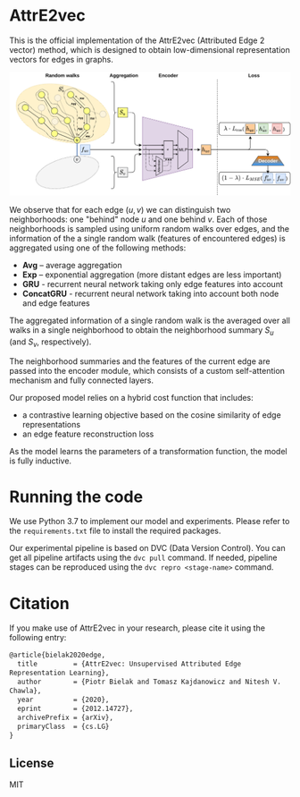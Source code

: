 # AttrE2vec
This is the official implementation of the AttrE2vec (Attributed Edge 2 vector) 
method, which is designed to obtain low-dimensional representation vectors for
edges in graphs. 

![](./assets/model.png)

We observe that for each edge $(u, v)$ we can distinguish two neighborhoods:
one "behind" node $u$ and one behind $v$. Each of those neighborhoods is sampled
using uniform random walks over edges, and the information of the a single random
walk (features of encountered edges) is aggregated using one of the following 
methods:
- **Avg** – average aggregation
- **Exp** – exponential aggregation (more distant edges are less important)
- **GRU** - recurrent neural network taking only edge features into account
- **ConcatGRU** - recurrent neural network taking into account both node and edge features

The aggregated information of a single random walk is the averaged over all walks
in a single neighborhood to obtain the neighborhood summary $S_u$ (and $S_v$, 
respectively).

The neighborhood summaries and the features of the current edge are passed into
the encoder module, which consists of a custom self-attention mechanism and fully
connected layers.

Our proposed model relies on a hybrid cost function that includes:
- a contrastive learning objective based on the cosine similarity of edge representations
- an edge feature reconstruction loss

As the model learns the parameters of a transformation function, the model is 
fully inductive.

# Running the code
We use Python 3.7 to implement our model and experiments. Please refer to the
`requirements.txt` file to install the required packages.

Our experimental pipeline is based on DVC (Data Version Control). You can get
all pipeline artifacts using the `dvc pull` command. If needed, pipeline stages
can be reproduced using the `dvc repro <stage-name>` command.

# Citation
If you make use of AttrE2vec in your research, please cite it using the following entry:

```
@article{bielak2020edge,
  title         = {AttrE2vec: Unsupervised Attributed Edge Representation Learning},
  author        = {Piotr Bielak and Tomasz Kajdanowicz and Nitesh V. Chawla},
  year          = {2020},
  eprint        = {2012.14727},
  archivePrefix = {arXiv},
  primaryClass  = {cs.LG}
}
```


## License
MIT
